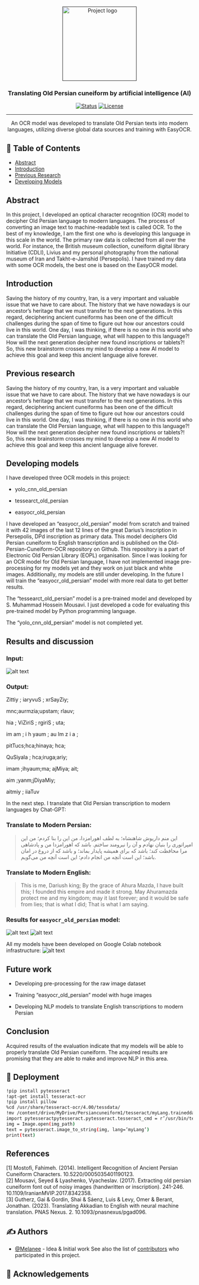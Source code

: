 <p align="center">
  <a href="" rel="noopener">
 <img width=200px height=200px src="https://avatars.githubusercontent.com/u/173536817?s=200&v=4" alt="Project logo"></a>
</p>

<h3 align="center">Translating Old Persian cuneiform by artificial intelligence (AI)</h3>

<div align="center">

  [![Status](https://img.shields.io/badge/status-active-success.svg)]() 
  [![License](https://img.shields.io/badge/license-MIT-blue.svg)](/LICENSE)

</div>

---

<p align="center">An OCR model was developed to translate Old Persian texts into modern languages, utilizing diverse global data sources and training with EasyOCR.
    <br> 
</p>

## 📝 Table of Contents
- [Abstract](#abstract)
- [Introduction](#introduction)
- [Previous Research](#previousResearch)
- [Developing Models](#developingModels)



## Abstract  <a name = "abstract"></a>
In this project, I developed an optical character recognition (OCR) model to decipher Old Persian language to modern languages. The process of converting an image text to machine-readable text is called OCR. To the best of my knowledge, I am the first one who is developing this language in this scale in the world. The primary raw data is collected from all over the world. For instance, the British museum collection, cuneiform digital library Initiative (CDLI), Livius and my personal photography from the national museum of Iran and Takht-e-Jamshid (Persepolis). I have trained my data with some OCR models, the best one is based on the EasyOCR model.

## Introduction <a name = "introduction"></a>
Saving the history of my country, Iran, is a very important and valuable issue that we have to care about. The history that we have nowadays is our ancestor’s heritage that we must transfer to the next generations. In this regard, deciphering ancient cuneiforms has been one of the difficult challenges during the span of time to figure out how our ancestors could live in this world. One day, I was thinking, if there is no one in this world who can translate the Old Persian language, what will happen to this language?! How will the next generation decipher new found inscriptions or tablets?! So, this new brainstorm crosses my mind to develop a new AI model to achieve this goal and keep this ancient language alive forever.

## Previous research <a name = "previousResearch"></a>
Saving the history of my country, Iran, is a very important and valuable issue that we have to care about. The history that we have nowadays is our ancestor’s heritage that we must transfer to the next generations. In this regard, deciphering ancient cuneiforms has been one of the difficult challenges during the span of time to figure out how our ancestors could live in this world. One day, I was thinking, if there is no one in this world who can translate the Old Persian language, what will happen to this language?! How will the next generation decipher new found inscriptions or tablets?! So, this new brainstorm crosses my mind to develop a new AI model to achieve this goal and keep this ancient language alive forever.

## Developing models <a name = "developingModels"></a>
I have developed three OCR models in this project:

- yolo_cnn_old_persian

- tessearct_old_persian

- easyocr_old_persian

I have developed an “easyocr_old_persian” model from scratch and trained it with 42 images of the last 12 lines of the great Darius’s inscription in Persepolis, DPd inscription as primary data. This model deciphers Old Persian cuneiform to English transcription and is published on the Old-Persian-Cuneiform-OCR repository on Github. This repository is a part of Electronic Old Persian Library (EOPL) organisation. Since I was looking for an OCR model for Old Persian language, I have not implemented image pre-processing for my models yet and they work on just black and white images. Additionally, my models are still under developing. In the future I will train the “easyocr_old_persian” model with more real data to get better results.

The “tessearct_old_persian” model is a pre-trained model and developed by S. Muhammad Hossein Mousavi. I just developed a code for evaluating this pre-trained model by Python programming language.

The “yolo_cnn_old_persian” model is not completed yet.

## Results and discussion
### Input:
![alt text](https://miro.medium.com/v2/resize:fit:786/format:webp/1*ORJ4H_KcJnDjO90psa8qrg.png)

### Output:
Zittiy ; iaryvuS ; xrSayZiy;

mnc;aurmzia;upstam; rlauv;

hia ; ViZiriS ; rgiriS ; uta;

im am ; i h yaum ; au lm z i a ;

pitTucs;hca;hinaya; hca;

QuSiyala ; hca;iruga;ariy;

imam ;ihyaum;ma; ajMiya; ait;

aim ;yanm;jDiyaMiy;

aitmiy ; iiaTuv

In the next step. I translate that Old Persian transcription to modern languages by Chat-GPT:
### Translate to Modern Persian:
> این منم داریوش شاهنشاه؛ به لطف اهورامزدا، من این را بنا کردم؛ من این امپراتوری را بنیان نهادم و آن را نیرومند ساختم. باشد که اهورامزدا من و پادشاهی مرا محافظت کند؛ باشد که برای همیشه پایدار بماند؛ و باشد که از دروغ در امان باشد؛ این است آنچه من انجام دادم؛
این است آنچه من می‌گویم.


### Translate to Modern English:
>This is me, Dariush king; By the grace of Ahura Mazda, I have built this; I founded this empire and made it strong. May Ahuramazda protect me and my kingdom; may it last forever; and it would be safe from lies; that is what I did;
That is what I am saying.

### Results for `easyocr_old_persian` model:
![alt text](https://miro.medium.com/v2/resize:fit:640/format:webp/1*9cHKJkL3o4Bwhqa5_I0MHw.png)
![alt text](https://miro.medium.com/v2/resize:fit:640/format:webp/1*9cHKJkL3o4Bwhqa5_I0MHw.png)

All my models have been developed on Google Colab notebook infrastructure:
![alt text](https://miro.medium.com/v2/resize:fit:640/format:webp/1*9cHKJkL3o4Bwhqa5_I0MHw.png)

## Future work
- Developing pre-processing for the raw image dataset

- Training “easyocr_old_persian” model with huge images

- Developing NLP models to translate English transcriptions to modern Persian
  
## Conclusion
Acquired results of the evaluation indicate that my models will be able to properly translate Old Persian cuneiform. The acquired results are promising that they are able to make and improve NLP in this area.


## 🚀 Deployment
```bash
!pip install pytesseract
!apt-get install tesseract-ocr
!pip install pillow
%cd /usr/share/tesseract-ocr/4.00/tessdata/
!mv /content/drive/MyDrive/Persiancuneiform1/tesseract/myLang.traineddata /usr/share/tesseract-ocr/4.00/tessdatafrom PIL import Image
import pytesseractpytesseract.pytesseract.tesseract_cmd = r’/usr/bin/tesseract’img_path =’/content/drive/MyDrive/Persiancuneiform1/DPd.png’
img = Image.open(img_path)
text = pytesseract.image_to_string(img, lang=’myLang’)
print(text)
```
## References
<a id="1">[1]</a> 
Mostofi, Fahimeh. (2014). Intelligent Recognition of Ancient Persian Cuneiform Characters. 10.5220/0005035401190123. 
<br>
<a id="2">[2]</a> 
Mousavi, Seyed & Lyashenko, Vyacheslav. (2017). Extracting old persian cuneiform font out of noisy images (handwritten or inscription). 241-246. 10.1109/IranianMVIP.2017.8342358. 
<br>
<a id="3">[3]</a> 
Gutherz, Gai & Gordin, Shai & Sáenz, Luis & Levy, Omer & Berant, Jonathan. (2023). Translating Akkadian to English with neural machine translation. PNAS Nexus. 2. 10.1093/pnasnexus/pgad096. 

## ✍️ Authors <a name = "authors"></a>
- [@Melanee](https://github.com/Melanee-Melanee) - Idea & Initial work
See also the list of [contributors](https://github.com/orgs/Electronic-Old-Persian-Library/people) who participated in this project.

## 🎉 Acknowledgements <a name = "acknowledgement"></a>

